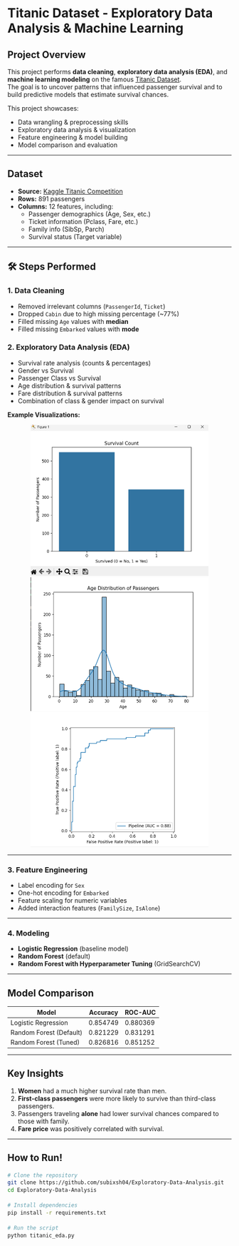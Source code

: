 # Titanic Dataset - Exploratory Data Analysis & Machine Learning

## Project Overview
This project performs **data cleaning**, **exploratory data analysis (EDA)**, and **machine learning modeling** on the famous [Titanic Dataset](https://www.kaggle.com/c/titanic/data).  
The goal is to uncover patterns that influenced passenger survival and to build predictive models that estimate survival chances.

This project showcases:
- Data wrangling & preprocessing skills
- Exploratory data analysis & visualization
- Feature engineering & model building
- Model comparison and evaluation

---

## Dataset
- **Source:** [Kaggle Titanic Competition](https://www.kaggle.com/c/titanic/data)
- **Rows:** 891 passengers
- **Columns:** 12 features, including:
  - Passenger demographics (Age, Sex, etc.)
  - Ticket information (Pclass, Fare, etc.)
  - Family info (SibSp, Parch)
  - Survival status (Target variable)

---

## 🛠️ Steps Performed
### 1. Data Cleaning
- Removed irrelevant columns (`PassengerId`, `Ticket`)
- Dropped `Cabin` due to high missing percentage (~77%)
- Filled missing `Age` values with **median**
- Filled missing `Embarked` values with **mode**

### 2. Exploratory Data Analysis (EDA)
- Survival rate analysis (counts & percentages)
- Gender vs Survival
- Passenger Class vs Survival
- Age distribution & survival patterns
- Fare distribution & survival patterns
- Combination of class & gender impact on survival

**Example Visualizations:**
<p align="center">
  <img src="Images/img1.png" width="400">
  <img src="Images/img6.png" width="400">
    <img src="Images/img11.png" width="400">

</p>

---

### 3. Feature Engineering
- Label encoding for `Sex`
- One-hot encoding for `Embarked`
- Feature scaling for numeric variables
- Added interaction features (`FamilySize`, `IsAlone`)

---

### 4. Modeling
- **Logistic Regression** (baseline model)
- **Random Forest** (default)
- **Random Forest with Hyperparameter Tuning** (GridSearchCV)

---

## Model Comparison

| Model                    | Accuracy | ROC-AUC |
|--------------------------|----------|---------|
| Logistic Regression      | 0.854749     | 0.880369    |
| Random Forest (Default)  | 0.821229     | 0.831291    |
| Random Forest (Tuned)    | 0.826816     | 0.851252    |

---

## Key Insights
1. **Women** had a much higher survival rate than men.
2. **First-class passengers** were more likely to survive than third-class passengers.
3. Passengers traveling **alone** had lower survival chances compared to those with family.
4. **Fare price** was positively correlated with survival.

---

## How to Run!
```bash
# Clone the repository
git clone https://github.com/subixsh04/Exploratory-Data-Analysis.git
cd Exploratory-Data-Analysis

# Install dependencies
pip install -r requirements.txt

# Run the script
python titanic_eda.py
